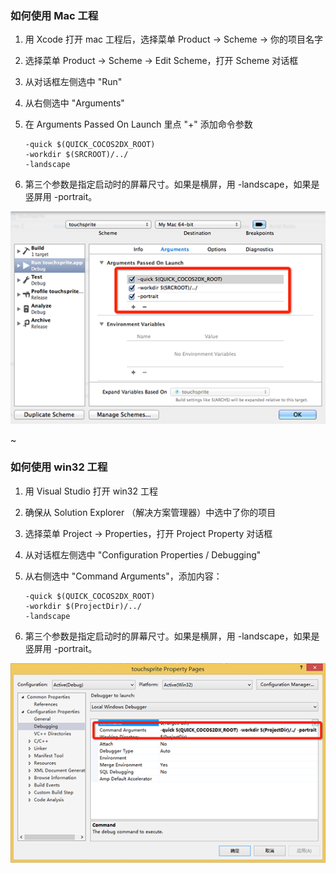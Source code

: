 
### 如何使用 Mac 工程

1.  用 Xcode 打开 mac 工程后，选择菜单 Product -> Scheme -> 你的项目名字
2.  选择菜单 Product -> Scheme -> Edit Scheme，打开 Scheme 对话框
3.  从对话框左侧选中 "Run"
4.  从右侧选中 "Arguments"
5.  在 Arguments Passed On Launch 里点 "+" 添加命令参数

    ~~~
    -quick $(QUICK_COCOS2DX_ROOT)
    -workdir $(SRCROOT)/../
    -landscape
    ~~~

6.  第三个参数是指定启动时的屏幕尺寸。如果是横屏，用 -landscape，如果是竖屏用 -portrait。

![](res/xcode.png)

~

### 如何使用 win32 工程

1.  用 Visual Studio 打开 win32 工程
2.  确保从 Solution Explorer （解决方案管理器）中选中了你的项目
3.  选择菜单 Project -> Properties，打开 Project Property 对话框
4.  从对话框左侧选中 "Configuration Properties / Debugging"
5.  从右侧选中 "Command Arguments"，添加内容：

    ~~~
    -quick $(QUICK_COCOS2DX_ROOT)
    -workdir $(ProjectDir)/../
    -landscape
    ~~~

6.  第三个参数是指定启动时的屏幕尺寸。如果是横屏，用 -landscape，如果是竖屏用 -portrait。

![](res/visualstudio.png)

